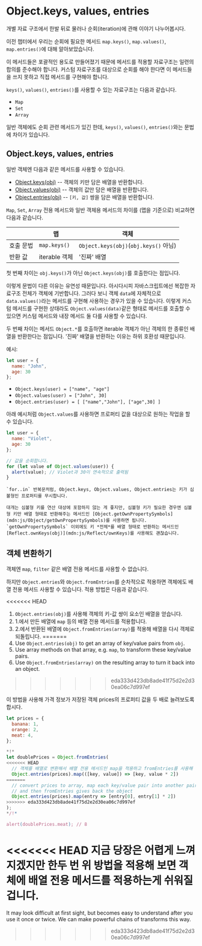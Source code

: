 
# Object.keys, values, entries

개별 자료 구조에서 한발 뒤로 물러나 순회(iteration)에 관해 이야기 나누어봅시다.

이전 챕터에서 우리는 순회에 필요한 메서드 `map.keys()`, `map.values()`, `map.entries()`에 대해 알아보았습니다.

이 메서드들은 포괄적인 용도로 만들어졌기 때문에 메서드를 적용할 자료구조는 일련의 합의를 준수해야 합니다. 커스텀 자료구조를 대상으로 순회를 해야 한다면 이 메서드들을 쓰지 못하고 직접 메서드를 구현해야 합니다.

`keys()`, `values()`, `entries()`를 사용할 수 있는 자료구조는 다음과 같습니다.

- `Map`
- `Set`
- `Array`

일반 객체에도 순회 관련 메서드가 있긴 한데, `keys()`, `values()`, `entries()`와는 문법에 차이가 있습니다.

## Object.keys, values, entries

일반 객체엔 다음과 같은 메서드를 사용할 수 있습니다.

- [Object.keys(obj)](mdn:js/Object/keys) -- 객체의 키만 담은 배열을 반환합니다.
- [Object.values(obj)](mdn:js/Object/values) -- 객체의 값만 담은 배열을 반환합니다.
- [Object.entries(obj)](mdn:js/Object/entries) -- `[키, 값]` 쌍을 담은 배열을 반환합니다.

`Map`, `Set`, `Array` 전용 메서드와 일반 객체용 메서드의 차이를 (맵을 기준으로) 비교하면 다음과 같습니다.

|             | 맵              | 객체       |
|-------------|------------------|--------------|
| 호출 문법    | `map.keys()`  | `Object.keys(obj)`(`obj.keys()` 아님) |
| 반환 값      | iterable 객체      | '진짜' 배열                     |

첫 번째 차이는 `obj.keys()`가 아닌 `Object.keys(obj)`를 호출한다는 점입니다.

이렇게 문법이 다른 이유는 유연성 때문입니다. 아시다시피 자바스크립트에선 복잡한 자료구조 전체가 객체에 기반합니다. 그러다 보니 객체 `data`에 자체적으로 `data.values()`라는 메서드를 구현해 사용하는 경우가 있을 수 있습니다. 이렇게 커스텀 메서드를 구현한 상태라도 `Object.values(data)`같은 형태로 메서드를 호출할 수 있으면 커스텀 메서드와 내장 메서드 둘 다를 사용할 수 있습니다.

두 번째 차이는 메서드 `Object.*`를 호출하면 iterable 객체가 아닌 객체의 한 종류인 배열을 반환한다는 점입니다. '진짜' 배열을 반환하는 이유는 하위 호환성 때문입니다.

예시:

```js
let user = {
  name: "John",
  age: 30
};
```

- `Object.keys(user) = ["name", "age"]`
- `Object.values(user) = ["John", 30]`
- `Object.entries(user) = [ ["name","John"], ["age",30] ]`

아래 예시처럼 `Object.values`를 사용하면 프로퍼티 값을 대상으로 원하는 작업을 할 수 있습니다.

```js run
let user = {
  name: "Violet",
  age: 30
};

// 값을 순회합니다.
for (let value of Object.values(user)) {
  alert(value); // Violet과 30이 연속적으로 출력됨
}
```

```warn header="Object.keys, values, entries는 심볼형 프로퍼티를 무시합니다."
`for..in` 반복문처럼, Object.keys, Object.values, Object.entries는 키가 심볼형인 프로퍼티를 무시합니다.

대개는 심볼형 키를 연산 대상에 포함하지 않는 게 좋지만, 심볼형 키가 필요한 경우엔 심볼형 키만 배열 형태로 반환해주는 메서드인 [Object.getOwnPropertySymbols](mdn:js/Object/getOwnPropertySymbols)를 사용하면 됩니다. `getOwnPropertySymbols` 이외에도 키 *전체*를 배열 형태로 반환하는 메서드인 [Reflect.ownKeys(obj)](mdn:js/Reflect/ownKeys)를 사용해도 괜찮습니다.
```


## 객체 변환하기

객체엔 `map`, `filter` 같은 배열 전용 메서드를 사용할 수 없습니다.

하지만 `Object.entries`와 `Object.fromEntries`를 순차적으로 적용하면 객체에도 배열 전용 메서드 사용할 수 있습니다. 적용 방법은 다음과 같습니다.

<<<<<<< HEAD
1. `Object.entries(obj)`를 사용해 객체의 키-값 쌍이 요소인 배열을 얻습니다.
2. 1.에서 만든 배열에 `map` 등의 배열 전용 메서드를 적용합니다.
3. 2.에서 반환된 배열에 `Object.fromEntries(array)`를 적용해 배열을 다시 객체로 되돌립니다.
=======
1. Use `Object.entries(obj)` to get an array of key/value pairs from `obj`.
2. Use array methods on that array, e.g. `map`, to transform these key/value pairs.
3. Use `Object.fromEntries(array)` on the resulting array to turn it back into an object.
>>>>>>> eda333d423db8ade41f75d2e2d30ea06c7d997ef

이 방법을 사용해 가격 정보가 저장된 객체 prices의 프로퍼티 값을 두 배로 늘려보도록 합시다. 

```js run
let prices = {
  banana: 1,
  orange: 2,
  meat: 4,
};

*!*
let doublePrices = Object.fromEntries(
<<<<<<< HEAD
  // 객체를 배열로 변환해서 배열 전용 메서드인 map을 적용하고 fromEntries를 사용해 배열을 다시 객체로 되돌립니다.
  Object.entries(prices).map(([key, value]) => [key, value * 2])
=======
  // convert prices to array, map each key/value pair into another pair
  // and then fromEntries gives back the object
  Object.entries(prices).map(entry => [entry[0], entry[1] * 2])
>>>>>>> eda333d423db8ade41f75d2e2d30ea06c7d997ef
);
*/!*

alert(doublePrices.meat); // 8
```

<<<<<<< HEAD
지금 당장은 어렵게 느껴지겠지만 한두 번 위 방법을 적용해 보면 객체에 배열 전용 메서드를 적용하는게 쉬워질 겁니다.
=======
It may look difficult at first sight, but becomes easy to understand after you use it once or twice. We can make powerful chains of transforms this way.
>>>>>>> eda333d423db8ade41f75d2e2d30ea06c7d997ef
